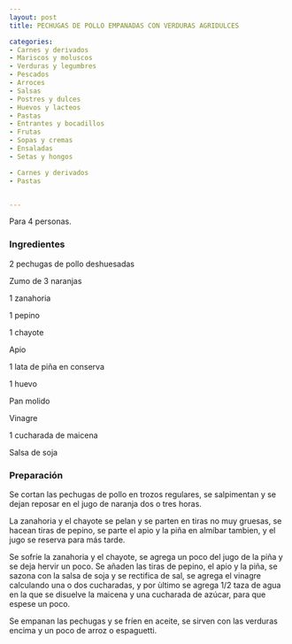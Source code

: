 ```yaml
---
layout: post
title: PECHUGAS DE POLLO EMPANADAS CON VERDURAS AGRIDULCES

categories:
- Carnes y derivados
- Mariscos y moluscos
- Verduras y legumbres
- Pescados
- Arroces
- Salsas
- Postres y dulces
- Huevos y lacteos
- Pastas
- Entrantes y bocadillos
- Frutas
- Sopas y cremas
- Ensaladas
- Setas y hongos

- Carnes y derivados
- Pastas


---
```


Para 4 personas.

<h3>Ingredientes</h3>

2 pechugas de pollo deshuesadas

Zumo de 3 naranjas

1 zanahoria

1 pepino

1 chayote

Apio

1 lata de piña en conserva

1 huevo

Pan molido

Vinagre

1 cucharada de maicena

Salsa de soja

<h3>Preparación</h3>

Se cortan las pechugas de pollo en trozos regulares, se salpimentan y se dejan reposar en el jugo de naranja dos o tres horas.

La zanahoria y el chayote se pelan y se parten en tiras no muy gruesas, se hacean tiras de pepino, se parte el apio y la piña en almíbar tambien, y el jugo se reserva para más tarde.

Se sofríe la zanahoria y el chayote, se agrega un poco del jugo de la piña y se deja hervir un poco. Se añaden las tiras de pepino, el apio y la piña, se sazona con la salsa de soja y se rectifica de sal, se agrega el vinagre calculando una o dos cucharadas, y por &ugrave;ltimo se agrega 1/2 taza de agua en la que se disuelve la maicena y una cucharada de azúcar, para que espese un poco.

Se empanan las pechugas y se fríen en aceite, se sirven con las verduras encima y un poco de arroz o espaguetti.

